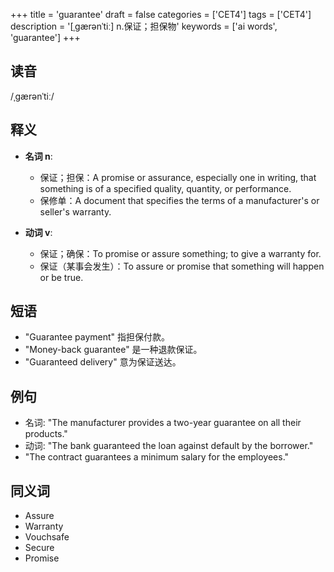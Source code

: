 +++
title = 'guarantee'
draft = false
categories = ['CET4']
tags = ['CET4']
description = '[ˌgærənˈtiː] n.保证；担保物'
keywords = ['ai words', 'guarantee']
+++

## 读音
/ˌɡærənˈtiː/

## 释义
- **名词 n**:
  - 保证；担保：A promise or assurance, especially one in writing, that something is of a specified quality, quantity, or performance.
  - 保修单：A document that specifies the terms of a manufacturer's or seller's warranty.

- **动词 v**:
  - 保证；确保：To promise or assure something; to give a warranty for.
  - 保证（某事会发生）：To assure or promise that something will happen or be true.

## 短语
- "Guarantee payment" 指担保付款。
- "Money-back guarantee" 是一种退款保证。
- "Guaranteed delivery" 意为保证送达。

## 例句
- 名词: "The manufacturer provides a two-year guarantee on all their products."
- 动词: "The bank guaranteed the loan against default by the borrower."
- "The contract guarantees a minimum salary for the employees."

## 同义词
- Assure
- Warranty
- Vouchsafe
- Secure
- Promise
